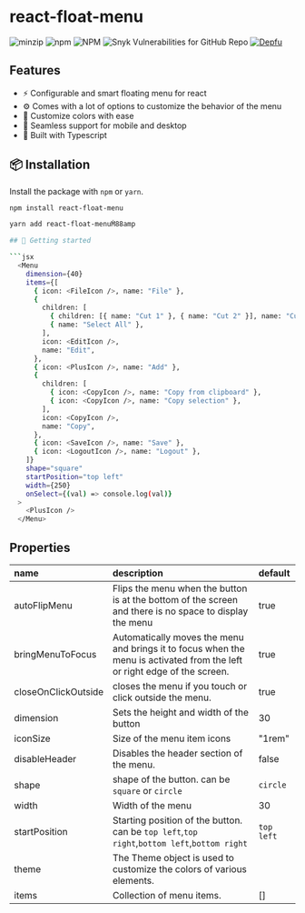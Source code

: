 # react-float-menu

![minzip](https://img.shields.io/bundlephobia/minzip/react-float-menu)
![npm](https://img.shields.io/npm/v/react-float-menu)
![NPM](https://img.shields.io/npm/l/react-float-menu)
![Snyk Vulnerabilities for GitHub Repo](https://img.shields.io/snyk/vulnerabilities/github/prabhuignoto/react-float-menu)
[![Depfu](https://badges.depfu.com/badges/f3de8a5fe036234eef1005ea21f8af17/overview.svg)](https://depfu.com/github/prabhuignoto/react-float-menu?project_id=36049)

## Features

- ⚡ Configurable and smart floating menu for react
- ⚙️ Comes with a lot of options to customize the  behavior of the menu
- 🎨 Customize colors with ease
- 📱 Seamless support for mobile and desktop
- 💪 Built with Typescript

## 📦 Installation

Install the package with `npm` or `yarn`.

```bash
npm install react-float-menu

yarn add react-float-menuṀ88amp

## 🚀 Getting started

```jsx
  <Menu
    dimension={40}
    items={[
      { icon: <FileIcon />, name: "File" },
      {
        children: [
          { children: [{ name: "Cut 1" }, { name: "Cut 2" }], name: "Cut" },
          { name: "Select All" },
        ],
        icon: <EditIcon />,
        name: "Edit",
      },
      { icon: <PlusIcon />, name: "Add" },
      {
        children: [
          { icon: <CopyIcon />, name: "Copy from clipboard" },
          { icon: <CopyIcon />, name: "Copy selection" },
        ],
        icon: <CopyIcon />,
        name: "Copy",
      },
      { icon: <SaveIcon />, name: "Save" },
      { icon: <LogoutIcon />, name: "Logout" },
    ]}
    shape="square"
    startPosition="top left"
    width={250}
    onSelect={(val) => console.log(val)}
  >
    <PlusIcon />
  </Menu>
```

## Properties

| name                | description                                                                                                               | default    |
| :------------------ | :------------------------------------------------------------------------------------------------------------------------ | :--------- |
| autoFlipMenu        | Flips the menu when the button is at the bottom of the screen and there is no space to display the menu                   | true       |
| bringMenuToFocus    | Automatically moves the menu and brings it to focus when the menu is activated from the left or right edge of the screen. | true       |
| closeOnClickOutside | closes the menu if you touch or click outside the menu.                                                                   | true       |
| dimension           | Sets the height and width of the button                                                                                   | 30         |
| iconSize            | Size of the menu item icons                                                                                               | "1rem"     |
| disableHeader       | Disables the header section of the menu.                                                                                  | false      |
| shape               | shape of the button. can be `square` or `circle`                                                                          | `circle`   |
| width               | Width of the menu                                                                                                         | 30         |
| startPosition       | Starting position of the button. can be `top left`,`top right`,`bottom left`,`bottom right`                               | `top left` |
| theme               | The Theme object is used to customize the colors of various elements.                                                     |            |
| items               | Collection of menu items.                                                                                                 | []         |
